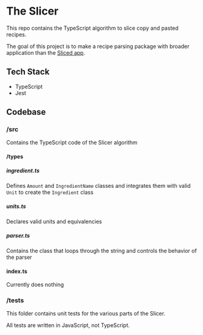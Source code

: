 # The Slicer

This repo contains the TypeScript algorithm to slice copy and pasted recipes.

The goal of this project is to make a recipe parsing package with broader application than the [Sliced app](https://github.com/rachelrly/sliced).

## Tech Stack

- TypeScript
- Jest

## Codebase

### /src

Contains the TypeScript code of the Slicer algorithm

#### /types

##### ingredient.ts

Defines `Amount` and `IngredientName` classes and integrates them with valid `Unit` to create the `Ingredient` class

##### units.ts

Declares valid units and equivalencies

##### parser.ts

Contains the class that loops through the string and controls the behavior of the parser

#### index.ts

Currently does nothing

### /tests

This folder contains unit tests for the various parts of the Slicer.

All tests are written in JavaScript, not TypeScript.

